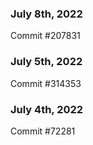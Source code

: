 ### July 8th, 2022

Commit #207831

### July 5th, 2022

Commit #314353


### July 4th, 2022

Commit #72281
